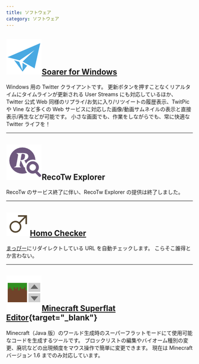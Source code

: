 ```yaml
---
title: ソフトウェア
category: ソフトウェア
---
```

## [![Soarer for Windows](../media/soarer_icon.png)Soarer for Windows](/softwares/soarer/)

Windows 用の Twitter クライアントです。
更新ボタンを押すことなくリアルタイムにタイムラインが更新される User Streams にも対応しているほか、Twitter 公式 Web 同様のリプライ/お気に入り/リツイートの履歴表示、TwitPic や Vine など多くの Web サービスに対応した画像/動画サムネイルの表示と直接表示/再生などが可能です。
小さな画面でも、作業をしながらでも、常に快適な Twitter ライフを！

---

## ![RecoTw Explorer](../media/recotw_icon.png)RecoTw Explorer

RecoTw のサービス終了に伴い、RecoTw Explorer の提供は終了しました。

---

## [![Homo Checker](../media/homo_icon.png)Homo Checker](https://homo.chitoku.jp:4545)

[まっぴー](https://twitter.com/mpyw)にリダイレクトしている URL を自動チェックします。
こらそこ誰得とか言わない。

---

## [![Minecraft Superflat Editor](../media/minecraft_icon.png)Minecraft Superflat Editor](/softwares/superflat/){target="_blank"}

Minecraft（Java 版）のワールド生成時のスーパーフラットモードにて使用可能なコードを生成するツールです。
ブロックリストの編集やバイオーム種別の変更、廃坑などの出現頻度をマウス操作で簡単に変更できます。
現在は Minecraft バージョン 1.6 までのみ対応しています。
